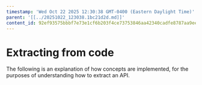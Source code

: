 ```yaml
---
timestamp: 'Wed Oct 22 2025 12:30:38 GMT-0400 (Eastern Daylight Time)'
parent: '[[../20251022_123038.1bc21d2d.md]]'
content_id: 92ef93575bbbf7e73e1cf6b203f4ce73753846aa42340cadfe8787aa9ee9820d
---
```


# Extracting from code

The following is an explanation of how concepts are implemented, for the purposes of understanding how to extract an API.
